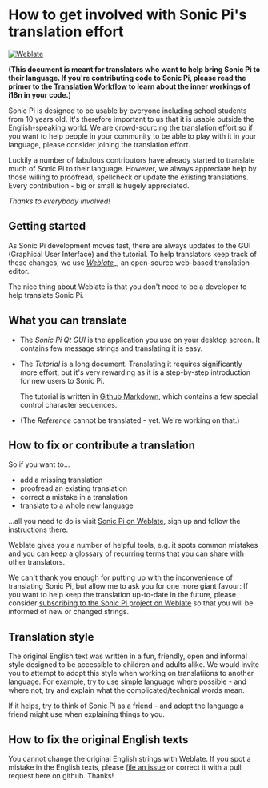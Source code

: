 # How to get involved with Sonic Pi's translation effort

[![Weblate](https://hosted.weblate.org/widgets/sonic-pi/-/svg-badge.svg)](https://hosted.weblate.org/engage/sonic-pi/)

__(This document is meant for translators who want to help bring Sonic Pi 
to their language. If you're contributing code to Sonic Pi, please read 
the primer to the [Translation Workflow](TRANSLATION-WORKFLOW.md) to 
learn about the inner workings of i18n in your code.)__

Sonic Pi is designed to be usable by everyone including school students
from 10 years old. It's therefore important to us that it is usable
outside the English-speaking world. We are crowd-sourcing the
translation effort so if you want to help people in your community to be
able to play with it in your language, please consider joining the
translation effort.

Luckily a number of fabulous contributors have already started to
translate much of Sonic Pi to their language. However, we always
appreciate help by those willing to proofread, spellcheck or update the
existing translations. Every contribution - big or small is hugely
appreciated.

*Thanks to everybody involved!*


## Getting started 

As Sonic Pi development moves fast, there are always updates to the GUI
(Graphical User Interface) and the tutorial. To help translators keep
track of these changes, we use
*[Weblate](https://hosted.weblate.org/engage/sonic-pi/)*_, an
open-source web-based translation editor.

The nice thing about Weblate is that you don't need to be a developer to
help translate Sonic Pi.


## What you can translate

* The *Sonic Pi Qt GUI* is the application you use on your desktop
  screen. It contains few message strings and translating it is easy.

* The *Tutorial* is a long document. Translating it requires
  significantly more effort, but it's very rewarding as it is a
  step-by-step introduction for new users to Sonic Pi.
  
  The tutorial is written in
  [Github Markdown](https://guides.github.com/features/mastering-markdown/),
  which contains a few special control character sequences.

* (The *Reference* cannot be translated - yet. We're working on that.)


## How to fix or contribute a translation

So if you want to...

* add a missing translation
* proofread an existing translation
* correct a mistake in a translation
* translate to a whole new language

...all you need to do is visit [Sonic Pi on 
Weblate](https://hosted.weblate.org/engage/sonic-pi/), sign up and 
follow the instructions there.

Weblate gives you a number of helpful tools, e.g. it spots common 
mistakes and you can keep a glossary of recurring terms that you can 
share with other translators.

We can't thank you enough for putting up with the inconvenience of 
translating Sonic Pi, but allow me to ask you for one more giant 
favour: If you want to help keep the translation up-to-date in the 
future, please consider [subscribing to the Sonic Pi project on 
Weblate](https://hosted.weblate.org/accounts/profile/#subscriptions) so 
that you will be informed of new or changed strings.


## Translation style

The original English text was written in a fun, friendly, open and
informal style designed to be accessible to children and adults
alike. We would invite you to attempt to adopt this style when working
on translatiions to another language. For example, try to use simple
language where possible - and where not, try and explain what the
complicated/technical words mean.

If it helps, try to think of Sonic Pi as a friend - and adopt the language
a friend might use when explaining things to you.


## How to fix the original English texts

You cannot change the original English strings with Weblate. If you 
spot a mistake in the English texts, please [file an 
issue](https://github.com/samaaron/sonic-pi/issues) or correct it with 
a pull request here on github. Thanks!
